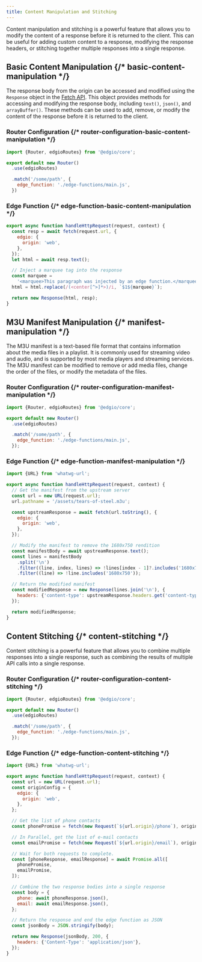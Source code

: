 ```yaml
---
title: Content Manipulation and Stitching
---
```


Content manipulation and stitching is a powerful feature that allows you to modify the content of a response before it is returned to the client. This can be useful for adding custom content to a response, modifying the response headers, or stitching together multiple responses into a single response.

## Basic Content Manipulation {/* basic-content-manipulation */}

The response body from the origin can be accessed and modified using the `Response` object in the [Fetch API](https://developer.mozilla.org/en-US/docs/Web/API/Fetch_API). This object provides methods for accessing and modifying the response body, including `text()`, `json()`, and `arrayBuffer()`. These methods can be used to add, remove, or modify the content of the response before it is returned to the client.

### Router Configuration {/* router-configuration-basic-content-manipulation */}

```js filename="routes.js"
import {Router, edgioRoutes} from '@edgio/core';

export default new Router()
  .use(edgioRoutes)

  .match('/some/path', {
    edge_function: './edge-functions/main.js',
  })
```

### Edge Function {/* edge-function-basic-content-manipulation */}

```js filename="edge-functions/main.js"
export async function handleHttpRequest(request, context) {
  const resp = await fetch(request.url, {
    edgio: {
      origin: 'web',
    },
  });
  let html = await resp.text();

  // Inject a marquee tag into the response
  const marquee =
    '<marquee>This paragraph was injected by an edge function.</marquee>';
  html = html.replace(/(<center[^>]*>)/i, `$1${marquee}`);

  return new Response(html, resp);
}
```

## M3U Manifest Manipulation {/* manifest-manipulation */}

The M3U manifest is a text-based file format that contains information about the media files in a playlist. It is commonly used for streaming video and audio, and is supported by most media players and streaming services. The M3U manifest can be modified to remove or add media files, change the order of the files, or modify the metadata of the files.

### Router Configuration {/* router-configuration-manifest-manipulation */}

```js filename="routes.js"
import {Router, edgioRoutes} from '@edgio/core';

export default new Router()
  .use(edgioRoutes)

  .match('/some/path', {
    edge_function: './edge-functions/main.js',
  });
```

### Edge Function {/* edge-function-manifest-manipulation */}

```js filename="edge-functions/main.js"
import {URL} from 'whatwg-url';

export async function handleHttpRequest(request, context) {
  // Get the manifest from the upstream server
  const url = new URL(request.url);
  url.pathname = '/assets/tears-of-steel.m3u';

  const upstreamResponse = await fetch(url.toString(), {
    edgio: {
      origin: 'web',
    },
  });

  // Modify the manifest to remove the 1680x750 rendition
  const manifestBody = await upstreamResponse.text();
  const lines = manifestBody
    .split('\n')
    .filter((line, index, lines) => !lines[index - 1]?.includes('1680x750'))
    .filter((line) => !line.includes('1680x750'));

  // Return the modified manifest
  const modifiedResponse = new Response(lines.join('\n'), {
    headers: {'content-type': upstreamResponse.headers.get('content-type')},
  });

  return modifiedResponse;
}
```

## Content Stitching {/* content-stitching */}

Content stitching is a powerful feature that allows you to combine multiple responses into a single response, such as combining the results of multiple API calls into a single response.

### Router Configuration {/* router-configuration-content-stitching */}

```js filename="routes.js"
import {Router, edgioRoutes} from '@edgio/core';

export default new Router()
  .use(edgioRoutes)

  .match('/some/path', {
    edge_function: './edge-functions/main.js',
  });
```

### Edge Function {/* edge-function-content-stitching */}

```js filename="edge-functions/main.js"
import {URL} from 'whatwg-url';

export async function handleHttpRequest(request, context) {
  const url = new URL(request.url);
  const originConfig = {
    edgio: {
      origin: 'web',
    },
  };

  // Get the list of phone contacts
  const phonePromise = fetch(new Request(`${url.origin}/phone`), originConfig);

  // In Parallel, get the list of e-mail contacts
  const emailPromise = fetch(new Request(`${url.origin}/email`), originConfig);

  // Wait for both requests to complete.
  const [phoneResponse, emailResponse] = await Promise.all([
    phonePromise,
    emailPromise,
  ]);

  // Combine the two response bodies into a single response
  const body = {
    phone: await phoneResponse.json(),
    email: await emailResponse.json(),
  };

  // Return the response and end the edge function as JSON
  const jsonBody = JSON.stringify(body);

  return new Response(jsonBody, 200, {
    headers: {'Content-Type': 'application/json'},
  });
}
```
